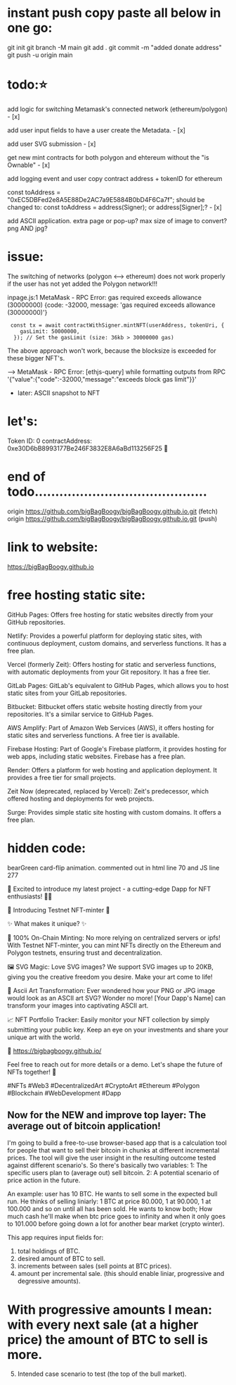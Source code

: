 # instant push copy paste all below in one go:

git init
git branch -M main
git add .
git commit -m "added donate address"
git push -u origin main

# todo:⭐️

add logic for switching Metamask's connected network (ethereum/polygon) - [x]

add user input fields to have a user create the Metadata. - [x]

add user SVG submission - [x]

get new mint contracts for both polygon and ehtereum without the "is Ownable" - [x]

add logging event and user copy contract address + tokenID for ethereum

const toAddress = "0xEC5DBFed2e8A5E88De2AC7a9E5884B0bD4F6Ca7f"; should be changed to:
const toAddress = address(Signer); or address[Signer];? - [x]

add ASCII application. extra page or pop-up?
max size of image to convert?
png AND jpg?

# issue:

The switching of networks (polygon <--> ethereum) does not work properly if the user has not yet added the Polygon network!!!

inpage.js:1 MetaMask - RPC Error: gas required exceeds allowance (30000000) {code: -32000, message: 'gas required exceeds allowance (30000000)'}

     const tx = await contractWithSigner.mintNFT(userAddress, tokenUri, {
        gasLimit: 50000000,
      }); // Set the gasLimit (size: 36kb > 30000000 gas)

The above approach won't work, because the blocksize is exceeded for these bigger NFT's.

--> MetaMask - RPC Error: [ethjs-query] while formatting outputs from RPC '{"value":{"code":-32000,"message":"exceeds block gas limit"}}'

- later: ASCII snapshot to NFT

# let's:

Token ID: 0 contractAddress: 0xe30D6bB8993177Be246F3832E8A6aBd113256F25 🧩

# end of todo..........................................

origin https://github.com/bigBagBoogy/bigBagBoogy.github.io.git (fetch)
origin https://github.com/bigBagBoogy/bigBagBoogy.github.io.git (push)

# link to website:

https://bigBagBoogy.github.io

# free hosting static site:

GitHub Pages: Offers free hosting for static websites directly from your GitHub repositories.

Netlify: Provides a powerful platform for deploying static sites, with continuous deployment, custom domains, and serverless functions. It has a free plan.

Vercel (formerly Zeit): Offers hosting for static and serverless functions, with automatic deployments from your Git repository. It has a free tier.

GitLab Pages: GitLab's equivalent to GitHub Pages, which allows you to host static sites from your GitLab repositories.

Bitbucket: Bitbucket offers static website hosting directly from your repositories. It's a similar service to GitHub Pages.

AWS Amplify: Part of Amazon Web Services (AWS), it offers hosting for static sites and serverless functions. A free tier is available.

Firebase Hosting: Part of Google's Firebase platform, it provides hosting for web apps, including static websites. Firebase has a free plan.

Render: Offers a platform for web hosting and application deployment. It provides a free tier for small projects.

Zeit Now (deprecated, replaced by Vercel): Zeit's predecessor, which offered hosting and deployments for web projects.

Surge: Provides simple static site hosting with custom domains. It offers a free plan.

# hidden code:

bearGreen card-flip animation. commented out in html line 70 and JS line 277

🚀 Excited to introduce my latest project - a cutting-edge Dapp for NFT enthusiasts! 🎨✨

🔹 Introducing Testnet NFT-minter 🔹

✨ What makes it unique? ✨

🌟 100% On-Chain Minting: No more relying on centralized servers or ipfs! With Testnet NFT-minter, you can mint NFTs directly on the Ethereum and Polygon testnets, ensuring trust and decentralization.

🖼️ SVG Magic: Love SVG images? We support SVG images up to 20KB, giving you the creative freedom you desire. Make your art come to life!

🎨 Ascii Art Transformation: Ever wondered how your PNG or JPG image would look as an ASCII art SVG? Wonder no more! [Your Dapp's Name] can transform your images into captivating ASCII art.

📈 NFT Portfolio Tracker: Easily monitor your NFT collection by simply submitting your public key. Keep an eye on your investments and share your unique art with the world.

🔗 https://bigbagboogy.github.io/

Feel free to reach out for more details or a demo. Let's shape the future of NFTs together! 🚀

#NFTs #Web3 #DecentralizedArt #CryptoArt #Ethereum #Polygon #Blockchain #WebDevelopment #Dapp



##   Now for the NEW and improve top layer: The average out of bitcoin application!

I'm going to build a free-to-use browser-based app that is a calculation tool for people that want to sell their bitcoin in chunks at different incremental prices. The tool will give the user insight in the resulting outcome tested against different scenario's. So there's basically two variables: 1: The specific users plan to (average out) sell bitcoin. 2: A potential scenario of price action in the future.

An example:
user has 10 BTC.
He wants to sell some in the expected bull run.
He thinks of selling liniarly: 1 BTC at price 80.000, 1 at 90.000, 1 at 100.000 and so on until all has been sold.
He wants to know both; How much cash he'll make when btc price goes to infinity and when it only goes to 101.000 before going down a lot for another bear market (crypto winter).

This app requires input fields for:
1. total holdings of BTC.
2. desired amount of BTC to sell.
3. increments between sales (sell points at BTC prices).
4. amount per incremental sale. (this should enable liniar, progressive and degressive amounts).
# With progressive amounts I mean: with every next sale (at a higher price) the amount of BTC to sell is more.
5. Intended case scenario to test (the top of the bull market).




